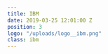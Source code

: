 ```yaml
---
title: IBM
date: 2019-03-25 12:01:00 Z
position: 3
logo: "/uploads/logo__ibm.png"
class: ibm
---
```


